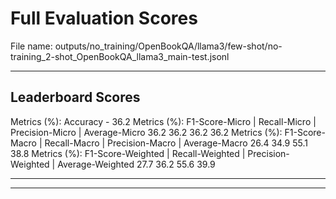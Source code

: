 # Full Evaluation Scores

File name: outputs/no_training/OpenBookQA/llama3/few-shot/no-training_2-shot_OpenBookQA_llama3_main-test.jsonl


---

## Leaderboard Scores

Metrics (%): Accuracy - 36.2
Metrics (%): F1-Score-Micro | Recall-Micro | Precision-Micro | Average-Micro
                36.2        36.2          36.2        36.2
Metrics (%): F1-Score-Macro | Recall-Macro | Precision-Macro | Average-Macro
                26.4        34.9          55.1        38.8
Metrics (%): F1-Score-Weighted | Recall-Weighted | Precision-Weighted | Average-Weighted
                27.7        36.2          55.6        39.9

---


---

